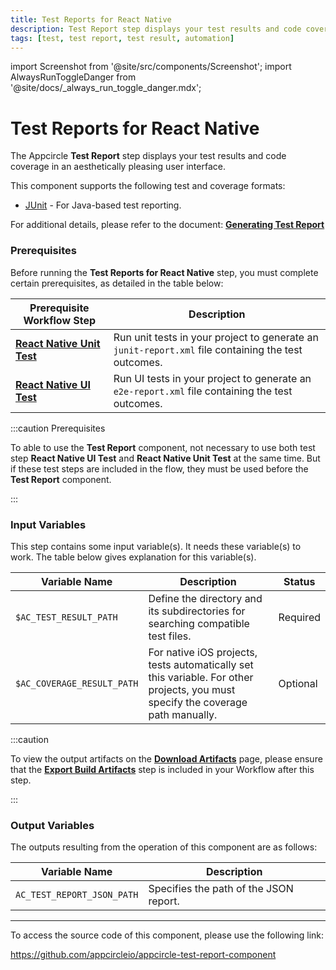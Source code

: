 ```yaml
---
title: Test Reports for React Native
description: Test Report step displays your test results and code coverage in an aesthetically pleasing user interface for React Native applications.
tags: [test, test report, test result, automation]
---
```


import Screenshot from '@site/src/components/Screenshot';
import AlwaysRunToggleDanger from '@site/docs/\_always_run_toggle_danger.mdx';

# Test Reports for React Native

The Appcircle **Test Report** step displays your test results and code coverage in an aesthetically pleasing user interface.

This component supports the following test and coverage formats:

- [JUnit](https://junit.org) - For Java-based test reporting.

For additional details, please refer to the document: [**Generating Test Report**](/continuous-testing/react-native-testing/react-native-ui-test-with-detox#generating-test-report)

### Prerequisites

Before running the **Test Reports for React Native** step, you must complete certain prerequisites, as detailed in the table below:

| Prerequisite Workflow Step                                                                           | Description                                                                                    |
| ---------------------------------------------------------------------------------------------------- | ---------------------------------------------------------------------------------------------- |
| [**React Native Unit Test**](/workflows/react-native-specific-workflow-steps/react-native-unit-test) | Run unit tests in your project to generate an `junit-report.xml` file containing the test outcomes.   |
| [**React Native UI Test**](/workflows/react-native-specific-workflow-steps/react-native-ui-test)     | Run UI tests in your project to generate an `e2e-report.xml` file containing the test outcomes. |

:::caution Prerequisites

To able to use the **Test Report** component, not necessary to use both test step **React Native UI Test** and **React Native Unit Test** at the same time. But if these test steps are included in the flow, they must be used before the **Test Report** component.

:::

<AlwaysRunToggleDanger />

### Input Variables

This step contains some input variable(s). It needs these variable(s) to work. The table below gives explanation for this variable(s).

| Variable Name             | Description                                                                                                                      | Status   |
| ------------------------- | -------------------------------------------------------------------------------------------------------------------------------- | -------- |
| `$AC_TEST_RESULT_PATH`     | Define the directory and its subdirectories for searching compatible test files.                                                 | Required |
| `$AC_COVERAGE_RESULT_PATH` | For native iOS projects, tests automatically set this variable. For other projects, you must specify the coverage path manually. | Optional |

:::caution

To view the output artifacts on the [**Download Artifacts**](/workflows/common-workflow-steps/export-build-artifacts) page, please ensure that the [**Export Build Artifacts**](/workflows/common-workflow-steps/export-build-artifacts) step is included in your Workflow after this step.

:::

### Output Variables

The outputs resulting from the operation of this component are as follows:

| Variable Name              | Description                            |
| -------------------------- | -------------------------------------- |
| `AC_TEST_REPORT_JSON_PATH` | Specifies the path of the JSON report. |

---

To access the source code of this component, please use the following link:

https://github.com/appcircleio/appcircle-test-report-component
